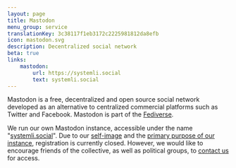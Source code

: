 ```yaml
---
layout: page
title: Mastodon
menu_group: service
translationKey: 3c38117f1eb3172c2225981812da8efb
icon: mastodon.svg
description: Decentralized social network
beta: true
links:
    mastodon:
        url: https://systemli.social
        text: systemli.social
---
```

Mastodon is a free, decentralized and open source social network developed as an alternative to centralized commercial platforms such as Twitter and Facebook. Mastodon is part of the [Fediverse](https://en.wikipedia.org/wiki/Fediverse).

We run our own Mastodon instance, accessible under the name "[systemli.social](https://systemli.social)". Due to our [self-image](https://www.systemli.org/en/about-us/) and the [primary purpose of our instance](https://systemli.social/about), registration is currently closed. However, we would like to encourage friends of the collective, as well as political groups, to [contact us](https://www.systemli.org/en/contact/) for access.
